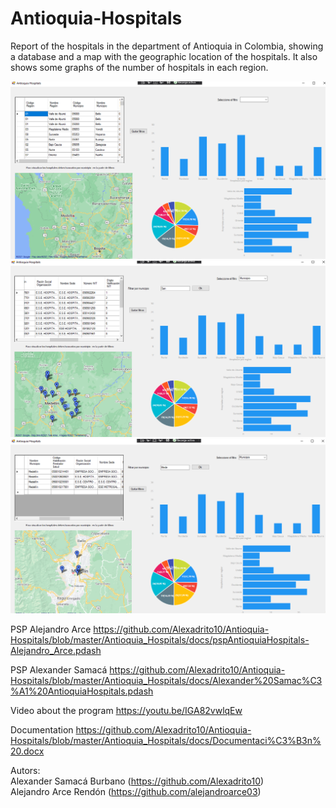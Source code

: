 # Antioquia-Hospitals

Report of the hospitals in the department of Antioquia in Colombia, showing a database and a map with the geographic location of the hospitals. It also shows some graphs of the number of hospitals in each region.


<img src="/Antioquia_Hospitals/docs/photo1App.PNG" />
<img src="/Antioquia_Hospitals/docs/photo2App.PNG" />
<img src="/Antioquia_Hospitals/docs/photo3App.PNG" />


PSP Alejandro Arce https://github.com/Alexadrito10/Antioquia-Hospitals/blob/master/Antioquia_Hospitals/docs/pspAntioquiaHospitals-Alejandro_Arce.pdash
                                                                                                                                                  
PSP Alexander Samacá https://github.com/Alexadrito10/Antioquia-Hospitals/blob/master/Antioquia_Hospitals/docs/Alexander%20Samac%C3%A1%20AntioquiaHospitals.pdash
                                                                       
Video about the program https://youtu.be/IGA82vwlqEw
                                             

Documentation  https://github.com/Alexadrito10/Antioquia-Hospitals/blob/master/Antioquia_Hospitals/docs/Documentaci%C3%B3n%20.docx
                                                                                                                                                 
Autors:                                                                                                       
Alexander Samacá Burbano (https://github.com/Alexadrito10)                                                           
Alejandro Arce Rendón (https://github.com/alejandroarce03)

